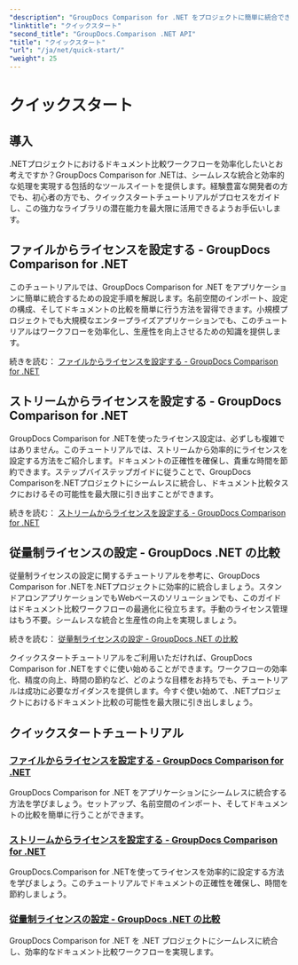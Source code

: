 ```yaml
---
"description": "GroupDocs Comparison for .NET をプロジェクトに簡単に統合できます。正確なドキュメント比較ワークフローを実現するための効率的なライセンス設定方法を学びましょう。"
"linktitle": "クイックスタート"
"second_title": "GroupDocs.Comparison .NET API"
"title": "クイックスタート"
"url": "/ja/net/quick-start/"
"weight": 25
---
```


# クイックスタート


## 導入

.NETプロジェクトにおけるドキュメント比較ワークフローを効率化したいとお考えですか？GroupDocs Comparison for .NETは、シームレスな統合と効率的な処理を実現する包括的なツールスイートを提供します。経験豊富な開発者の方でも、初心者の方でも、クイックスタートチュートリアルがプロセスをガイドし、この強力なライブラリの潜在能力を最大限に活用できるようお手伝いします。

## ファイルからライセンスを設定する - GroupDocs Comparison for .NET

このチュートリアルでは、GroupDocs Comparison for .NET をアプリケーションに簡単に統合するための設定手順を解説します。名前空間のインポート、設定の構成、そしてドキュメントの比較を簡単に行う方法を習得できます。小規模プロジェクトでも大規模なエンタープライズアプリケーションでも、このチュートリアルはワークフローを効率化し、生産性を向上させるための知識を提供します。

続きを読む： [ファイルからライセンスを設定する - GroupDocs Comparison for .NET](./set-license-from-file/)

## ストリームからライセンスを設定する - GroupDocs Comparison for .NET

GroupDocs Comparison for .NETを使ったライセンス設定は、必ずしも複雑ではありません。このチュートリアルでは、ストリームから効率的にライセンスを設定する方法をご紹介します。ドキュメントの正確性を確保し、貴重な時間を節約できます。ステップバイステップガイドに従うことで、GroupDocs Comparisonを.NETプロジェクトにシームレスに統合し、ドキュメント比較タスクにおけるその可能性を最大限に引き出すことができます。

続きを読む： [ストリームからライセンスを設定する - GroupDocs Comparison for .NET](./set-license-from-stream/)

## 従量制ライセンスの設定 - GroupDocs .NET の比較

従量制ライセンスの設定に関するチュートリアルを参考に、GroupDocs Comparison for .NETを.NETプロジェクトに効率的に統合しましょう。スタンドアロンアプリケーションでもWebベースのソリューションでも、このガイドはドキュメント比較ワークフローの最適化に役立ちます。手動のライセンス管理はもう不要。シームレスな統合と生産性の向上を実現しましょう。

続きを読む： [従量制ライセンスの設定 - GroupDocs .NET の比較](./set-metered-license/)

クイックスタートチュートリアルをご利用いただければ、GroupDocs Comparison for .NETをすぐに使い始めることができます。ワークフローの効率化、精度の向上、時間の節約など、どのような目標をお持ちでも、チュートリアルは成功に必要なガイダンスを提供します。今すぐ使い始めて、.NETプロジェクトにおけるドキュメント比較の可能性を最大限に引き出しましょう。
## クイックスタートチュートリアル
### [ファイルからライセンスを設定する - GroupDocs Comparison for .NET](./set-license-from-file/)
GroupDocs Comparison for .NET をアプリケーションにシームレスに統合する方法を学びましょう。セットアップ、名前空間のインポート、そしてドキュメントの比較を簡単に行うことができます。
### [ストリームからライセンスを設定する - GroupDocs Comparison for .NET](./set-license-from-stream/)
GroupDocs.Comparison for .NETを使ってライセンスを効率的に設定する方法を学びましょう。このチュートリアルでドキュメントの正確性を確保し、時間を節約しましょう。
### [従量制ライセンスの設定 - GroupDocs .NET の比較](./set-metered-license/)
GroupDocs Comparison for .NET を .NET プロジェクトにシームレスに統合し、効率的なドキュメント比較ワークフローを実現します。